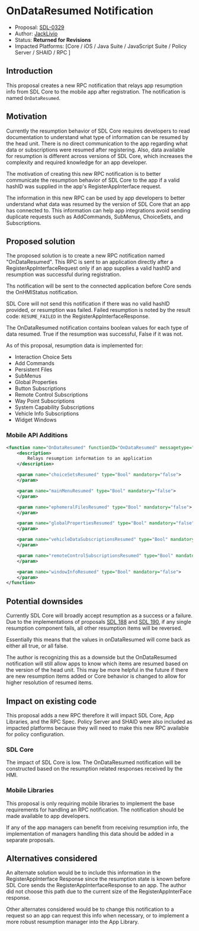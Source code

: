 # OnDataResumed Notification

* Proposal: [SDL-0329](0329-on-data-resumed.md)
* Author: [JackLivio](https://github.com/JackLivio)
* Status: **Returned for Revisions**
* Impacted Platforms: [Core / iOS / Java Suite / JavaScript Suite / Policy Server / SHAID / RPC ]

## Introduction

This proposal creates a new RPC notification that relays app resumption info from SDL Core to the mobile app after registration. The notification is named `OnDataResumed`.

## Motivation

Currently the resumption behavior of SDL Core requires developers to read documentation to understand what type of information can be resumed by the head unit. There is no direct communication to the app regarding what data or subscriptions were resumed after registering. Also, data available for resumption is different across versions of SDL Core, which increases the complexity and required knowledge for an app developer.

The motivation of creating this new RPC notification is to better communicate the resumption behavior of SDL Core to the app if a valid hashID was supplied in the app's RegisterAppInterface request. 


The information in this new RPC can be used by app developers to better understand what data was resumed by the version of SDL Core that an app has connected to. This information can help app integrations avoid sending duplicate requests such as AddCommands, SubMenus, ChoiceSets, and Subscriptions.

## Proposed solution

The proposed solution is to create a new RPC notification named "OnDataResumed". This RPC is sent to an application directly after a RegisterAppInterfaceRequest only if an app supplies a valid hashID and resumption was successful during registration. 

Ths notification will be sent to the connected application before Core sends the OnHMIStatus notification.

SDL Core will not send this notification if there was no valid hashID provided, or resumption was failed. Failed resumption is noted by the result code: `RESUME_FAILED` in the RegisterAppInterfaceResponse.

The OnDataResumed notification contains boolean values for each type of data resumed. True if the resumption was successful, False if it was not.

As of this proposal, resumption data is implemented for:

- Interaction Choice Sets
- Add Commands
- Persistent Files
- SubMenus
- Global Properties
- Button Subscriptions
- Remote Control Subscriptions
- Way Point Subscriptions
- System Capability Subscriptions
- Vehicle Info Subscriptions
- Widget Windows

### Mobile API Additions


```xml
<function name="OnDataResumed" functionID="OnDataResumed" messagetype="notification" since="x.x">
    <description>
        Relays resumption information to an application
    </description>

    <param name="choiceSetsResumed" type="Bool" mandatory="false">
    </param>

    <param name="mainMenuResumed" type="Bool" mandatory="false">
    </param>

    <param name="ephemeralFilesResumed" type="Bool" mandatory="false">
    </param>

    <param name="globalPropertiesResumed" type="Bool" mandatory="false">
    </param>

    <param name="vehicleDataSubscriptionsResumed" type="Bool" mandatory="false">
    </param>

    <param name="remoteControlSubscriptionsResumed" type="Bool" mandatory="false">
    </param>

    <param name="windowInfoResumed" type="Bool" mandatory="false">
    </param>
</function>
```

## Potential downsides

Currently SDL Core will broadly accept resumption as a success or a failure. Due to the implementations of proposals [SDL 188](https://github.com/smartdevicelink/sdl_evolution/blob/master/proposals/0188-get-interior-data-resumption.md) and [SDL 190](https://github.com/smartdevicelink/sdl_evolution/blob/master/proposals/0190-resumption-data-error-handling.md), if any single resumption component fails, all other resumption items will be reversed.

Essentially this means that the values in onDataResumed will come back as either all true, or all false.

The author is recognizing this as a downside but the OnDataResumed notification will still allow apps to know which items are resumed based on the version of the head unit. This may be more helpful in the future if there are new resumption items added or Core behavior is changed to allow for higher resolution of resumed items.

## Impact on existing code

This proposal adds a new RPC therefore it will impact SDL Core, App Libraries, and the RPC Spec. Policy Server and SHAID were also included as impacted platforms because they will need to make this new RPC available for policy configuration.

### SDL Core

The impact of SDL Core is low. The OnDataResumed notification will be constructed based on the resumption related responses received by the HMI.

### Mobile Libraries

This proposal is only requiring mobile libraries to implement the base requirements for handling an RPC notification. The notification should be made available to app developers. 

If any of the app managers can benefit from receiving resumption info, the implementation of managers handling this data should be added in a separate proposals. 

## Alternatives considered

An alternate solution would be to include this information in the RegisterAppInterface Response since the resumption state is known before SDL Core sends the RegisterAppInterfaceResponse to an app. The author did not choose this path due to the current size of the RegisterAppInterFace response.

Other alternates considered would be to change this notification to a request so an app can request this info when necessary, or to implement a more robust resumption manager into the App Library.


